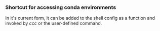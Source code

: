 ### Shortcut for accessing conda environments

In it's current form, it can be added to the shell config as a function and invoked by *ccc* or the user-defined command.
